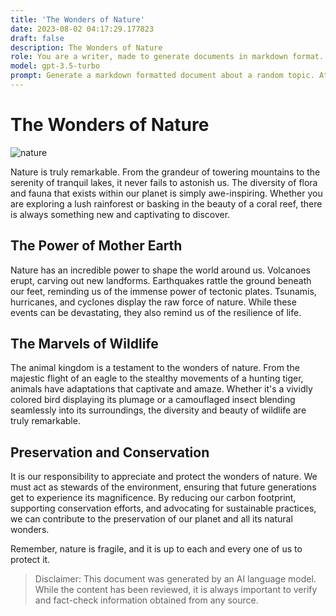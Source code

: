 ```yaml
---
title: 'The Wonders of Nature'
date: 2023-08-02 04:17:29.177823
draft: false
description: The Wonders of Nature
role: You are a writer, made to generate documents in markdown format. It is very important that all of the documents you generate are in valid markdown format.
model: gpt-3.5-turbo
prompt: Generate a markdown formatted document about a random topic. At the bottom, include a disclaimer explaining that the document was generated by you. The first line of the document should be the title. Make sure that the entire document is in proper markdown format, using a mix of various tags to make the document visually appealing.
---
```


# The Wonders of Nature

![nature](https://www.example.com/images/nature.jpg)

Nature is truly remarkable. From the grandeur of towering mountains to the serenity of tranquil lakes, it never fails to astonish us. The diversity of flora and fauna that exists within our planet is simply awe-inspiring. Whether you are exploring a lush rainforest or basking in the beauty of a coral reef, there is always something new and captivating to discover.

## The Power of Mother Earth

Nature has an incredible power to shape the world around us. Volcanoes erupt, carving out new landforms. Earthquakes rattle the ground beneath our feet, reminding us of the immense power of tectonic plates. Tsunamis, hurricanes, and cyclones display the raw force of nature. While these events can be devastating, they also remind us of the resilience of life.

## The Marvels of Wildlife

The animal kingdom is a testament to the wonders of nature. From the majestic flight of an eagle to the stealthy movements of a hunting tiger, animals have adaptations that captivate and amaze. Whether it's a vividly colored bird displaying its plumage or a camouflaged insect blending seamlessly into its surroundings, the diversity and beauty of wildlife are truly remarkable.

## Preservation and Conservation

It is our responsibility to appreciate and protect the wonders of nature. We must act as stewards of the environment, ensuring that future generations get to experience its magnificence. By reducing our carbon footprint, supporting conservation efforts, and advocating for sustainable practices, we can contribute to the preservation of our planet and all its natural wonders.

Remember, nature is fragile, and it is up to each and every one of us to protect it.

> Disclaimer: This document was generated by an AI language model. While the content has been reviewed, it is always important to verify and fact-check information obtained from any source.